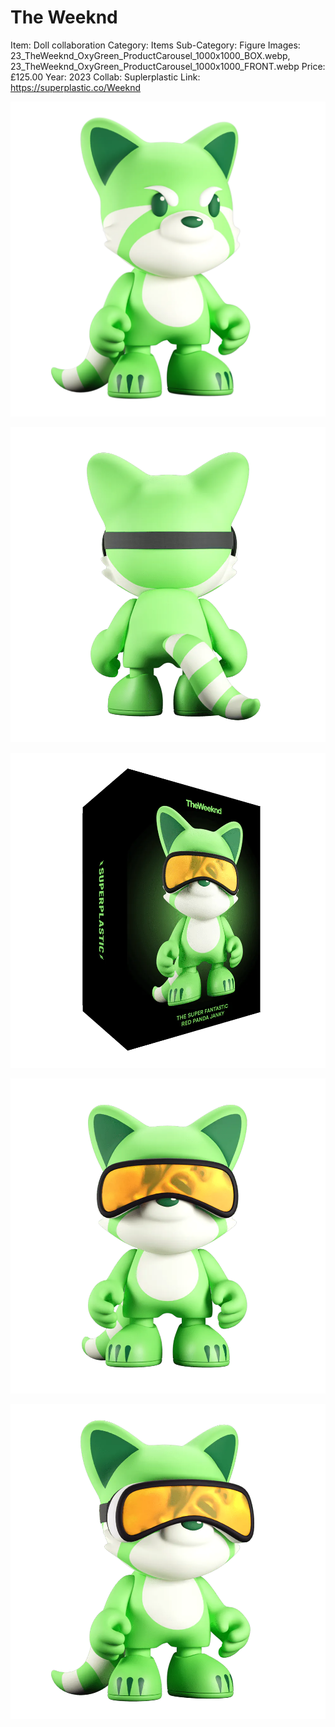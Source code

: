 # The Weeknd

Item: Doll collaboration
Category: Items
Sub-Category: Figure
Images: 23_TheWeeknd_OxyGreen_ProductCarousel_1000x1000_BOX.webp, 23_TheWeeknd_OxyGreen_ProductCarousel_1000x1000_FRONT.webp
Price: £125.00
Year: 2023
Collab: Suplerplastic
Link: https://superplastic.co/Weeknd

![23_TheWeeknd_Oxy_ProductCarousel_1000x1000_R34 (3).webp](The%20Weeknd%207b4c3208ce7a49fa8f962bfc3d7b2358/23_TheWeeknd_Oxy_ProductCarousel_1000x1000_R34_(3).webp)

![23_TheWeeknd_OxyGreen_ProductCarousel_1000x1000_BACK.webp](The%20Weeknd%207b4c3208ce7a49fa8f962bfc3d7b2358/23_TheWeeknd_OxyGreen_ProductCarousel_1000x1000_BACK.webp)

![23_TheWeeknd_OxyGreen_ProductCarousel_1000x1000_BOX.webp](The%20Weeknd%207b4c3208ce7a49fa8f962bfc3d7b2358/23_TheWeeknd_OxyGreen_ProductCarousel_1000x1000_BOX.webp)

![23_TheWeeknd_OxyGreen_ProductCarousel_1000x1000_FRONT.webp](The%20Weeknd%207b4c3208ce7a49fa8f962bfc3d7b2358/23_TheWeeknd_OxyGreen_ProductCarousel_1000x1000_FRONT.webp)

![23_TheWeeknd_OxyGreen_ProductCarousel_1000x1000_R34.webp](The%20Weeknd%207b4c3208ce7a49fa8f962bfc3d7b2358/23_TheWeeknd_OxyGreen_ProductCarousel_1000x1000_R34.webp)